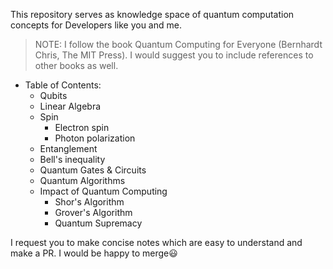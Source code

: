 This repository serves as knowledge space of quantum computation concepts for Developers like you and me.

> NOTE: I follow the book Quantum Computing for Everyone (Bernhardt Chris, The MIT Press). I would suggest you to include references to other books as well.

* Table of Contents:
    - Qubits
    - Linear Algebra
    - Spin
        - Electron spin
        - Photon polarization
    - Entanglement
    - Bell's inequality
    - Quantum Gates & Circuits
    - Quantum Algorithms
    - Impact of Quantum Computing
        - Shor's Algorithm
        - Grover's Algorithm
        - Quantum Supremacy

I request you to make concise notes which are easy to understand and make a PR. I would be happy to merge😃